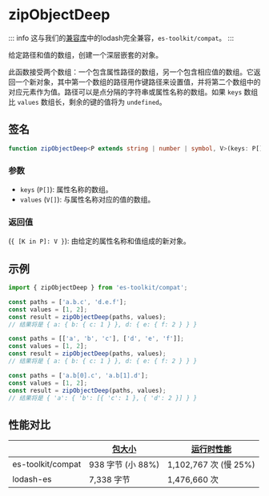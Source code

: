 # zipObjectDeep

::: info
这与我们的[兼容库](../../../compatibility.md)中的lodash完全兼容，`es-toolkit/compat`。
:::

给定路径和值的数组，创建一个深层嵌套的对象。

此函数接受两个数组：一个包含属性路径的数组，另一个包含相应值的数组。它返回一个新对象，其中第一个数组的路径用作键路径来设置值，并将第二个数组中的对应元素作为值。路径可以是点分隔的字符串或属性名称的数组。如果 `keys` 数组比 `values` 数组长，剩余的键的值将为 `undefined`。

## 签名

```typescript
function zipObjectDeep<P extends string | number | symbol, V>(keys: P[], values: V[]): { [K in P]: V }
```

### 参数

- `keys` (`P[]`): 属性名称的数组。
- `values` (`V[]`): 与属性名称对应的值的数组。

### 返回值

(`{ [K in P]: V }`): 由给定的属性名称和值组成的新对象。

## 示例

```typescript
import { zipObjectDeep } from 'es-toolkit/compat';

const paths = ['a.b.c', 'd.e.f'];
const values = [1, 2];
const result = zipObjectDeep(paths, values);
// 结果将是 { a: { b: { c: 1 } }, d: { e: { f: 2 } } }

const paths = [['a', 'b', 'c'], ['d', 'e', 'f']];
const values = [1, 2];
const result = zipObjectDeep(paths, values);
// 结果将是 { a: { b: { c: 1 } }, d: { e: { f: 2 } } }

const paths = ['a.b[0].c', 'a.b[1].d'];
const values = [1, 2];
const result = zipObjectDeep(paths, values);
// 结果将是 { 'a': { 'b': [{ 'c': 1 }, { 'd': 2 }] } }
```

## 性能对比


|                   | [包大小](../../../bundle-size.md) | [运行时性能](../../../performance.md) |
| ----------------- | ------------------------------ | ---------------------------------- |
| es-toolkit/compat | 938 字节 (小 88%)              | 1,102,767 次 (慢 25%)              |
| lodash-es         | 7,338 字节                     | 1,476,660 次                       |